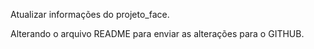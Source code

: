 Atualizar informações do projeto_face.

Alterando o arquivo README para enviar as alterações para o GITHUB.
